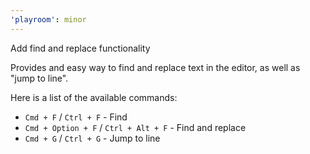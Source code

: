 ```yaml
---
'playroom': minor
---
```


Add find and replace functionality

Provides and easy way to find and replace text in the editor, as well as "jump to line".

Here is a list of the available commands:

- `Cmd + F` / `Ctrl + F` - Find
- `Cmd + Option + F` / `Ctrl + Alt + F` - Find and replace
- `Cmd + G` / `Ctrl + G` - Jump to line
